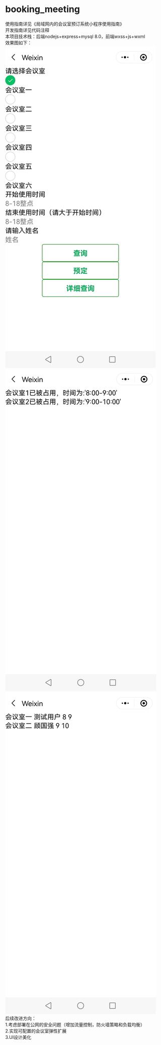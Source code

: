 # booking_meeting
使用指南详见《局域网内的会议室预订系统小程序使用指南》  
开发指南详见代码注释  
本项目技术栈：后端nodejs+express+mysql 8.0，前端wxss+js+wxml  
效果图如下：  
![image](https://github.com/get36/booking_meeting/blob/main/utils/预定界面.jpg)  
![image](https://github.com/get36/booking_meeting/blob/main/utils/查询界面.jpg)  
![image](https://github.com/get36/booking_meeting/blob/main/utils/详细查询界面.jpg)  
后续改进方向：  
1.考虑部署在公网的安全问题（增加流量控制，防火墙策略和负载均衡）  
2.实现可配置的会议室弹性扩展  
3.UI设计美化  
